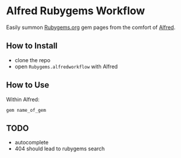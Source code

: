 # Alfred Rubygems Workflow

Easily summon [Rubygems.org](http://rubygems.org) gem pages from the comfort of [Alfred](http://www.alfredapp.com/).

## How to Install

* clone the repo
* open `Rubygems.alfredworkflow` with Alfred

## How to Use

Within Alfred:

    gem name_of_gem

## TODO

* autocomplete
* 404 should lead to rubygems search
